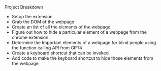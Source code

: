 Project Breakdown

- Setup the extension 
- Grab the DOM of the webpage
- Create an list of all the elements of the webpage 
- Figure out how to hide a particular element of a webpage from the chrome extension
- Determine the Important elements of a webpage for blind people using the function calling API from GPT4
- Create a keyboard shortcut that can be invoked
- Add code to make the keyboard shortcut to hide those elements from the webpage


